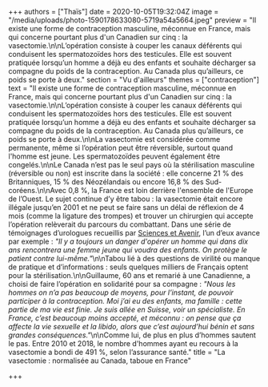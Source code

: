 +++
authors = ["Thaïs"]
date = 2020-10-05T19:32:04Z
image = "/media/uploads/photo-1590178633080-5719a54a5664.jpeg"
preview = "Il existe une forme de contraception masculine, méconnue en France, mais qui concerne pourtant plus d'un Canadien sur cinq : la vasectomie.\n\nL’opération consiste à couper les canaux déférents qui conduisent les spermatozoïdes hors des testicules. Elle est souvent pratiquée lorsqu’un homme a déjà eu des enfants et souhaite décharger sa compagne du poids de la contraception. Au Canada plus qu’ailleurs, ce poids se porte à deux."
section = "Vu d'ailleurs"
themes = ["contraception"]
text = "Il existe une forme de contraception masculine, méconnue en France, mais qui concerne pourtant plus d'un Canadien sur cinq : la vasectomie.\n\nL’opération consiste à couper les canaux déférents qui conduisent les spermatozoïdes hors des testicules. Elle est souvent pratiquée lorsqu’un homme a déjà eu des enfants et souhaite décharger sa compagne du poids de la contraception. Au Canada plus qu’ailleurs, ce poids se porte à deux.\n\nLa vasectomie est considérée comme permanente, même si l’opération peut être réversible, surtout quand l'homme est jeune. Les spermatozoïdes peuvent également être congelés.\n\nLe Canada n’est pas le seul pays où la stérilisation masculine (réversible ou non) est inscrite dans la société : elle concerne 21 % des Britanniques, 15 % des Néozélandais ou encore 16,8 % des Sud-coréens.\n\nAvec 0,8 %, la France est loin derrière l'ensemble de l'Europe de l’Ouest. Le sujet continue d’y être tabou : la vasectomie était encore illégale jusqu’en 2001 et ne peut se faire sans un délai de réflexion de 4 mois (comme la ligature des trompes) et trouver un chirurgien qui accepte l’opération relèverait du parcours du combattant. Dans une série de témoignages d’urologues recueillis par [Sciences et Avenir](https://www.sciencesetavenir.fr/sante/la-vasectomie-ce-tabou-francais_25957), l’un d’eux avance par exemple : _\"Il y a toujours un danger d'opérer un homme qui dans dix ans rencontrera une femme jeune qui voudra des enfants. On protège le patient contre lui-même.\"_\n\nTabou lié à des questions de virilité ou manque de pratique et d’informations : seuls quelques milliers de Français optent pour la stérilisation.\n\nGuillaume, 60 ans et remarié à une Canadienne, a choisi de faire l’opération en solidarité pour sa compagne : _\"Nous les hommes on n’a pas beaucoup de moyens, pour l’instant, de pouvoir participer à la contraception. Moi j’ai eu des enfants, ma famille : cette partie de ma vie est finie. Je suis allée en Suisse, voir un spécialiste. En France, c’est beaucoup moins accepté, et méconnu : on pense que ça affecte la vie sexuelle et la libido, alors que c’est aujourd’hui bénin et sans grandes conséquences.\"_\n\nComme lui, de plus en plus d’hommes sautent le pas. Entre 2010 et 2018, le nombre d'hommes ayant eu recours à la vasectomie a bondi de 491 %, selon l’assurance santé."
title = "La vasectomie : normalisée au Canada, taboue en France"

+++
